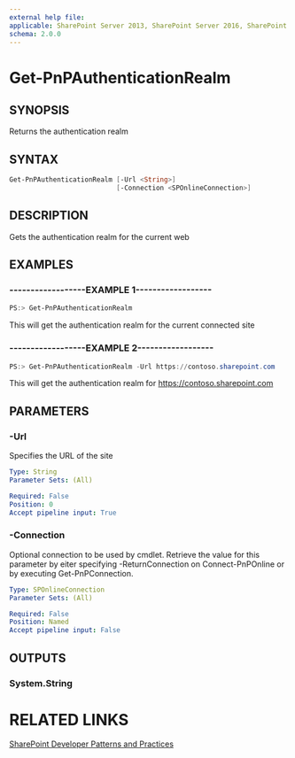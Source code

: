 ```yaml
---
external help file:
applicable: SharePoint Server 2013, SharePoint Server 2016, SharePoint Online
schema: 2.0.0
---
```

# Get-PnPAuthenticationRealm

## SYNOPSIS
Returns the authentication realm

## SYNTAX 

```powershell
Get-PnPAuthenticationRealm [-Url <String>]
                           [-Connection <SPOnlineConnection>]
```

## DESCRIPTION
Gets the authentication realm for the current web

## EXAMPLES

### ------------------EXAMPLE 1------------------
```powershell
PS:> Get-PnPAuthenticationRealm
```

This will get the authentication realm for the current connected site

### ------------------EXAMPLE 2------------------
```powershell
PS:> Get-PnPAuthenticationRealm -Url https://contoso.sharepoint.com
```

This will get the authentication realm for https://contoso.sharepoint.com

## PARAMETERS

### -Url
Specifies the URL of the site

```yaml
Type: String
Parameter Sets: (All)

Required: False
Position: 0
Accept pipeline input: True
```

### -Connection
Optional connection to be used by cmdlet. Retrieve the value for this parameter by eiter specifying -ReturnConnection on Connect-PnPOnline or by executing Get-PnPConnection.

```yaml
Type: SPOnlineConnection
Parameter Sets: (All)

Required: False
Position: Named
Accept pipeline input: False
```

## OUTPUTS

### System.String

# RELATED LINKS

[SharePoint Developer Patterns and Practices](http://aka.ms/sppnp)